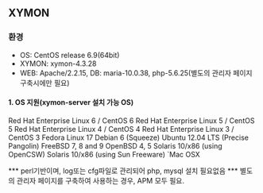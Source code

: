 ## XYMON
### 환경
- OS: CentOS release 6.9(64bit)
- XYMON: xymon-4.3.28
- WEB: Apache/2.2.15, DB: maria-10.0.38, php-5.6.25(별도의 관리자 페이지 구축시에만 필요)

#### 1.	OS 지원(xymon-server 설치 가능 OS)
Red Hat Enterprise Linux 6 / CentOS 6
Red Hat Enterprise Linux 5 / CentOS 5
Red Hat Enterprise Linux 4 / CentOS 4
Red Hat Enterprise Linux 3 / CentOS 3
Fedora Linux 17
Debian 6 (Squeeze)
Ubuntu 12.04 LTS (Precise Pangolin)
FreeBSD 7, 8 and 9
OpenBSD 4, 5
Solaris 10/x86 (using OpenCSW)
Solaris 10/x86 (using Sun Freeware)
`Mac OSX

*** perl기반이며, log또는 cfg파일로 관리되어 php, mysql 설치 필요없음
*** 별도의 관리자 페이지를 구축하여 사용하는 경우, APM 모두 필요. 

